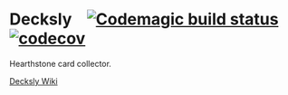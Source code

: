 # Decksly &nbsp; &nbsp;[![Codemagic build status](https://api.codemagic.io/apps/6404d2768cf257ff9fe1e69f/6404d2768cf257ff9fe1e69e/status_badge.svg)](https://codemagic.io/apps/6404d2768cf257ff9fe1e69f/6404d2768cf257ff9fe1e69e/latest_build) &nbsp; [![codecov](https://codecov.io/gh/StipT/decksly/branch/develop/graph/badge.svg?token=3M0DYCHGKF)](https://codecov.io/gh/StipT/decksly)
Hearthstone card collector.

[Decksly Wiki](https://github.com/StipT/decksly/wiki)
